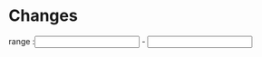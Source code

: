 # Changes

<lively-import src="_navigation.html"></lively-import>


<div>
range :<input id="limitStart" > - <input id="limitEnd">
</div>

<script>
  import Paths from "src/client/paths.js"
  import moment from "src/external/moment.js"
  import diff from 'src/external/diff-match-patch.js'
  
  class ChangesApp {
    static async create(ctx) {
      var container = lively.query(ctx, "lively-container");
      var dmp = new diff.diff_match_patch();
      var url = lively4url + "/"

      var table = await lively.create("table", ctx)

      var params = container.getURL().searchParams
  
      var limitStart = params.get("limitStart") || 0 
      var limitEnd = params.get("limitEnd")|| 100

      function connectInput(element, initValue, update) {
        element.value = initValue
        element.addEventListener("change", function(evt) {
            update(this.value)
        })
      }
      connectInput(lively.query(ctx, "input#limitStart"), 
        limitStart, 
        value => {
            limitStart = Number(value)
            updateTable()
        })

      connectInput(lively.query(ctx, "input#limitEnd"), 
        limitEnd, 
        value => {
            limitEnd = Number(value)
            updateTable()
        })

      var update = document.createElement("button");
      update.addEventListener("click", async () => {
        try {
          await FileIndex.current().updateAllLinks()
        } catch(e) {
          lively.notify("Error while analyzing links", e)
        }
        updateTable()
        lively.notify("updated all links")
      });
      update.innerHTML = "update";

      var data   
      var versions, groups, topChanged;

      var selectChange = function(change, row) {
        var element = row.querySelector(".details")
        debugger
        if (element.textContent == "") {
          element.textContent = JSON.stringify(change, null, 2)
        } else {
          element.textContent = ""
        }
      }

      var updateTable = async (sorted) => {
        table.innerHTML = ""

        versions = (await lively.files.loadVersions(url, true).then(r => r.json())).versions

        data = versions.filter(ea => ea && ea.version) // cleanup

        data = data.slice(0, 1000)

        if (sorted) {
          data = data.sortBy(ea => ea.count).reverse()
        }


        data.forEach(ea => {
          var row = <tr>
              <td class="version">
                <a id={ea.version} href={ea.version} click={(evt) => {
                  evt.preventDefault()
                  if (evt.shiftKey) {
                    lively.openInspector(ea)
                  } else {
                    selectChange(ea, row)
                  }
                }}>{ea.version}</a>
                <div class="details"></div>
              </td>
              <td class="parents">- {ea.parents}</td>
              <td class="date">{moment(ea.date).format("YYYY-MM-DD hh:mm:ss")}</td>
              <td class="author">{ea.author}</td>
              <td class="comment">{ea.comment}</td>
            </tr>

            /*

              */
            table.appendChild(row)
        })
      }

      updateTable()

      var style = document.createElement("style")
      style.textContent = `
      div.details {
        font-family: monospace;
        white-space: pre;
      }
      td.comment {
        max-width: 300px
      }
      `
      var div = document.createElement("div")
      div.appendChild(style)
      div.appendChild(table)
      return div
    }
  }
  ChangesApp.create(this)
</script>